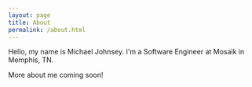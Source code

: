 ```yaml
---
layout: page
title: About
permalink: /about.html
---
```


Hello, my name is Michael Johnsey. I'm a Software Engineer at Mosaik in Memphis, TN.

More about me coming soon!

